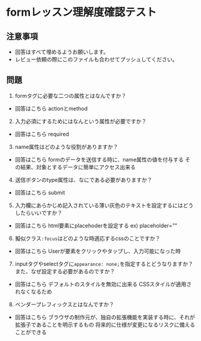 # formレッスン理解度確認テスト

## 注意事項

- 回答はすべて埋めるようお願いします。
- レビュー依頼の際にこのファイルも合わせてプッシュしてください。

## 問題

1. formタグに必要な二つの属性とはなんですか？
  - 回答はこちら
    actionとmethod
2. 入力必須にするためにはなんという属性が必要ですか？
  - 回答はこちら
    required
3. name属性はどのような役割がありますか？
  - 回答はこちら
    formのデータを送信する時に、name属性の値を付与する
    その結果、対象とするデータに簡単にアクセス出来る
4. 送信ボタンのtype属性は、なにである必要がありますか？
  - 回答はこちら
    submit
5. 入力欄にあらかじめ記入されている薄い灰色のテキストを設定するにはどうしたらいいですか？
  - 回答はこちら
    html要素にplacehoderを設定する
    ex) placeholder=""
6. 擬似クラス`:focus`はどのような時適応するcssのことですか？
  - 回答はこちら
    Userが要素をクリックやタップし、入力可能になった時
7. inputタグやselectタグに`appearance: none;`を指定するとどうなりますか？また、なぜ設定する必要があるのですか？
  - 回答はこちら
    デフォルトのスタイルを無効に出来る
    CSSスタイルが適用されなくなるため
8. ベンダープレフィックスとはなんですか？
  - 回答はこちら
    ブラウザの制作元が、独自の拡張機能を実装する時に、それが拡張子であることを明示するもの
    将来的に仕様が変更になるリスクに備えることができる